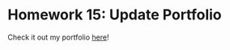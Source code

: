 # Homework 15: Update Portfolio

Check it out my portfolio <a href="https://ka-vang.github.io/homework15">here</a>!
